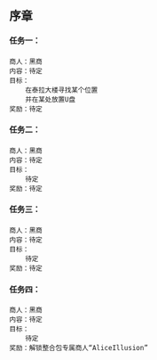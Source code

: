 ## 序章
#### 任务一：
	商人：黑商
	内容：待定
	目标：
		在泰拉大楼寻找某个位置
		并在某处放置U盘
	奖励：待定
#### 任务二：
	商人：黑商
	内容：待定
	目标：
		待定
	奖励：待定
#### 任务三：
	商人：黑商
	内容：待定
	目标：
		待定
	奖励：待定
#### 任务四：
	商人：黑商
	内容：待定
	目标：
		待定
	奖励：解锁整合包专属商人“AliceIllusion”